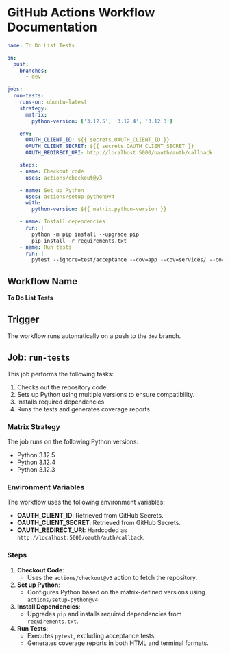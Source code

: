 # GitHub Actions Workflow Documentation

```yml
name: To Do List Tests

on:
  push:
    branches:
      - dev

jobs:
  run-tests:
    runs-on: ubuntu-latest
    strategy:
      matrix:
        python-version: ['3.12.5', '3.12.4', '3.12.3']

    env:
      OAUTH_CLIENT_ID: ${{ secrets.OAUTH_CLIENT_ID }}
      OAUTH_CLIENT_SECRET: ${{ secrets.OAUTH_CLIENT_SECRET }}
      OAUTH_REDIRECT_URI: http://localhost:5000/oauth/auth/callback

    steps:
    - name: Checkout code
      uses: actions/checkout@v3

    - name: Set up Python
      uses: actions/setup-python@v4
      with:
        python-version: ${{ matrix.python-version }}

    - name: Install dependencies
      run: |
        python -m pip install --upgrade pip
        pip install -r requirements.txt
    - name: Run tests
      run: |
        pytest --ignore=test/acceptance --cov=app --cov=services/ --cov=routes/ --cov=forms/ --cov=models/ --cov-report=html --cov-report=term-missing
```


## Workflow Name
**To Do List Tests**

## Trigger
The workflow runs automatically on a push to the `dev` branch.

## Job: `run-tests`
This job performs the following tasks:
1. Checks out the repository code.
2. Sets up Python using multiple versions to ensure compatibility.
3. Installs required dependencies.
4. Runs the tests and generates coverage reports.

### Matrix Strategy
The job runs on the following Python versions:
- Python 3.12.5
- Python 3.12.4
- Python 3.12.3

### Environment Variables
The workflow uses the following environment variables:
- **OAUTH_CLIENT_ID**: Retrieved from GitHub Secrets.
- **OAUTH_CLIENT_SECRET**: Retrieved from GitHub Secrets.
- **OAUTH_REDIRECT_URI**: Hardcoded as `http://localhost:5000/oauth/auth/callback`.

### Steps
1. **Checkout Code**:
   - Uses the `actions/checkout@v3` action to fetch the repository.
2. **Set up Python**:
   - Configures Python based on the matrix-defined versions using `actions/setup-python@v4`.
3. **Install Dependencies**:
   - Upgrades `pip` and installs required dependencies from `requirements.txt`.
4. **Run Tests**:
   - Executes `pytest`, excluding acceptance tests.
   - Generates coverage reports in both HTML and terminal formats.
